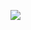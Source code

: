 ![](https://mosdac.gov.in/sites/default/files/styles/app-thumbs/public/field/image/aws-time-series.PNG?itok=hox5zRJF)
